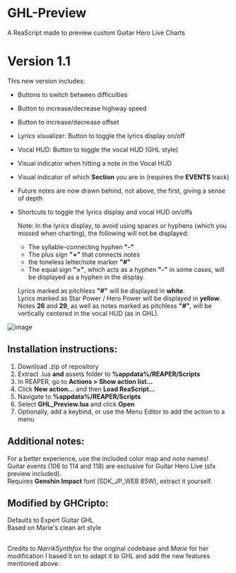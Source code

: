 # GHL-Preview
A ReaScript made to preview custom Guitar Hero Live Charts

# Version 1.1
This new version includes:
- Buttons to switch between difficulties
- Button to increase/decrease highway speed
- Button to increase/decrease offset
- Lyrics visualizer: Button to toggle the lyrics display on/off
- Vocal HUD: Button to toggle the vocal HUD (GHL style)
- Visual indicator when hitting a note in the Vocal HUD
- Visual indicator of which **Section** you are in (requires the **EVENTS** track)
- Future notes are now drawn behind, not above, the first, giving a sense of depth
- Shortcuts to toggle the lyrics display and vocal HUD on/offs

  Note:
  In the lyrics display, to avoid using spaces or hyphens (which you missed when charting), the following will not be displayed:
  - The syllable-connecting hyphen **"-"**
  - The plus sign **"+"** that connects notes
  - the toneless letter/note marker **"#"**
  - The equal sign **"="**, which acts as a hyphen **"-"** in some cases, will be displayed as a hyphen in the display.
  
  Lyrics marked as pitchless **"#"** will be displayed in **white**.  
  Lyrics marked as Star Power / Hero Power will be displayed in **yellow**.  
  Notes **26** and **29**, as well as notes marked as pitchless **"#"**, will be vertically centered in the vocal HUD (as in GHL).

![image](https://github.com/user-attachments/assets/1c5af98d-c0bd-4497-a879-1089664d07ab)

## Installation instructions:
1. Download .zip of repository
2. Extract .lua **and** assets folder to **%appdata%/REAPER/Scripts**
3. In REAPER, go to **Actions > Show action list...**
4. Click **New action...** and then **Load ReaScript...**
5. Navigate to **%appdata%/REAPER/Scripts**
6. Select **GHL_Preview.lua** and click **Open**
7. Optionally, add a keybind, or use the Menu Editor to add the action to a menu

## Additional notes:
For a better experience, use the included color map and note names!  
Guitar events (106 to 114 and 118) are exclusive for Guitar Hero Live (sfx preview included).  
Requires **Genshin Impact** font (SDK_JP_WEB 85W), extract it yourself.

## Modified by GHCripto:
Defaults to Expert Guitar GHL  
Based on Marie's clean art style

##
Credits to _NarrikSynthfox_ for the original codebase and _Marie_ for her modification I based it on to adapt it to GHL and add the new features mentioned above.
